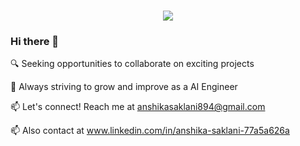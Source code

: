 <h1 align="center">
  <a href="https://git.io/typing-svg">
    <img src="https://readme-typing-svg.herokuapp.com/?lines=Greetings,Programmers!👋;I'm+Anshika+Saklani...;This+is+my+profile!&center=true&size=30">
  </a>
</h1>


### Hi there 👋

🔍 Seeking opportunities to collaborate on exciting projects  

🌱 Always striving to grow and improve as a AI Engineer  

📫 Let's connect! Reach me at anshikasaklani894@gmail.com

📫 Also contact at www.linkedin.com/in/anshika-saklani-77a5a626a


<!--
**Anshika-111105/Anshika-111105** is a ✨ _special_ ✨ repository because its `README.md` (this file) appears on your GitHub profile.

Here are some ideas to get you started:

- 🔭 I’m currently working on ...
- 🌱 I’m currently learning ...
- 👯 I’m looking to collaborate on ...
- 🤔 I’m looking for help with ...
- 💬 Ask me about ...
- 📫 How to reach me: ...
- 😄 Pronouns: ...
- ⚡ Fun fact: ...
-->
